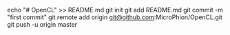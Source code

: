 echo "# OpenCL" >> README.md
git init
git add README.md
git commit -m "first commit"
git remote add origin git@github.com:MicroPhion/OpenCL.git
git push -u origin master